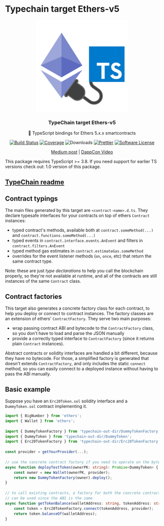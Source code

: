 # Typechain target Ethers-v5

<p align="center">
  <img src="https://github.com/Neufund/TypeChain/blob/d82f3cc644a11e22ca8e42505c16f035e2f2555d/docs/images/typechain-logo.png?raw=true" width="300" alt="TypeChain">
  <h3 align="center">TypeChain target Ethers-v5</h3>
  <p align="center">🔌 TypeScript bindings for Ethers 5.x.x smartcontracts</p>

  <p align="center">
    <a href="https://github.com/ethereum-ts/TypeChain/actions"><img alt="Build Status" src="https://github.com/ethereum-ts/TypeChain/workflows/CI/badge.svg"></a>
    <a href="https://coveralls.io/github/ethereum-ts/TypeChain?branch=master"><img alt="Coverage" src="https://coveralls.io/repos/github/ethereum-ts/TypeChain/badge.svg?branch=master"></a>
    <img alt="Downloads" src="https://img.shields.io/npm/dm/typechain.svg">
    <a href="https://github.com/prettier/prettier"><img alt="Prettier" src="https://img.shields.io/badge/code_style-prettier-ff69b4.svg"></a>
    <a href="/package.json"><img alt="Software License" src="https://img.shields.io/badge/license-MIT-brightgreen.svg?style=flat-square"></a>
  </p>

  <p align="center">
    <a href="https://blog.neufund.org/introducing-typechain-typescript-bindings-for-ethereum-smart-contracts-839fc2becf22">Medium post</a> | <a href="https://www.youtube.com/watch?v=9x6AkShGkwU">DappCon Video</a>
  </p>
</p>

This package requires TypeScript >= 3.8. If you need support for earlier TS versions check out: 1.0 version of this
package.

## [TypeChain readme](https://github.com/ethereum-ts/TypeChain)

## Contract typings

The main files generated by this target are `<contract-name>.d.ts`. They declare typesafe interfaces for your contracts
on top of ethers `Contract` instances:

- typed contract's methods, available both at `contract.someMethod(...)` and `contract.functions.someMethod(...)`
- typed events in `contract.interface.events.AnEvent` and filters in `contract.filters.AnEvent`
- typed method gas estimates in `contract.estimateGas.someMethod`
- overrides for the event listener methods (`on`, `once`, etc) that return the same contract type.

Note: these are just _type declarations_ to help you call the blockchain properly, so they're not available at runtime,
and all of the contracts are still instances of the same `Contract` class.

## Contract factories

This target also generates a concrete factory class for each contract, to help you deploy or connect to contract
instances. The factory classes are an extension of ethers' `ContractFactory`. They serve two main purposes:

- wrap passing contract ABI and bytecode to the `ContractFactory` class, so you don't have to load and parse the JSON
  manually
- provide a correctly typed interface to `ContractFactory` (since it returns plain `Contract` instances).

Abstract contracts or solidity interfaces are handled a bit different, because they have no bytecode. For those, a
simplified factory is generated that doesn't extends `ContractFactory`, and only includes the static `connect` method,
so you can easily connect to a deployed instance without having to pass the ABI manually.

## Basic example

Suppose you have an `Erc20Token.sol` solidity interface and a `DummyToken.sol` contract implementing it.

```typescript
import { BigNumber } from 'ethers';
import { Wallet } from 'ethers';

import { DummyTokenFactory } from 'typechain-out-dir/DummyTokenFactory';
import { DummyToken } from 'typechain-out-dir/DummyToken';
import { Erc20TokenFactory } from 'typechain-out-dir/Erc20TokenFactory';

const provider = getYourProvider(...);

// use the concrete contract factory if you need to operate on the bytecode (ie. deploy)
async function deployTestToken(ownerPK: string): Promise<DummyToken> {
    const owner = new Wallet(ownerPK, provider);
    return new DummyTokenFactory(owner).deploy();
}

// to call existing contracts, a factory for both the concrete contract and for the interface
// can be used since the ABI is the same
async function getTokenBalance(walletAddress: string, tokenAddress: string): Promise<BigNumber> {
    const token = Erc20TokenFactory.connect(tokenAddress, provider);
    return token.balanceOf(walletAddress);
}
```
